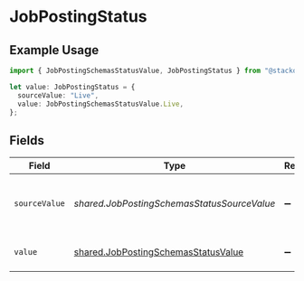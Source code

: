 # JobPostingStatus

## Example Usage

```typescript
import { JobPostingSchemasStatusValue, JobPostingStatus } from "@stackone/stackone-client-ts/sdk/models/shared";

let value: JobPostingStatus = {
  sourceValue: "Live",
  value: JobPostingSchemasStatusValue.Live,
};
```

## Fields

| Field                                                                                             | Type                                                                                              | Required                                                                                          | Description                                                                                       | Example                                                                                           |
| ------------------------------------------------------------------------------------------------- | ------------------------------------------------------------------------------------------------- | ------------------------------------------------------------------------------------------------- | ------------------------------------------------------------------------------------------------- | ------------------------------------------------------------------------------------------------- |
| `sourceValue`                                                                                     | *shared.JobPostingSchemasStatusSourceValue*                                                       | :heavy_minus_sign:                                                                                | The source value of the job postings status.                                                      | Live                                                                                              |
| `value`                                                                                           | [shared.JobPostingSchemasStatusValue](../../../sdk/models/shared/jobpostingschemasstatusvalue.md) | :heavy_minus_sign:                                                                                | The status of the job postings.                                                                   | live                                                                                              |